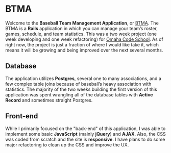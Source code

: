 # BTMA
Welcome to the **Baseball Team Management Application**, or [BTMA](http://btma.herokuapp.com).  The BTMA is a **Rails** application in which you can manage your team’s roster, games, schedule, and team statistics.  This was a two week project (one week developing and one week refactoring) for [Omaha Code School](http://omahacodeschool.com/).  As of right now, the project is just a fraction of where I would like take it, which means it will be growing and being improved over the next several months.

## Database
The application utilizes **Postgres**, several one to many associations, and a few complex table joins because of baseball’s heavy association with statistics.  The majority of the two weeks building the first version of this application was spent wrangling all of the database tables with **Active Record** and sometimes straight Postgres.

## Front-end
While I primarily focused on the "back-end" of this application, I was able to implement some basic **JavaScript** (mainly **jQuery**) and **AJAX**.  Also, the CSS was coded from scratch and the site is **responsive**.  I have plans to do some major refactoring to clean up the CSS and improve the UX.
